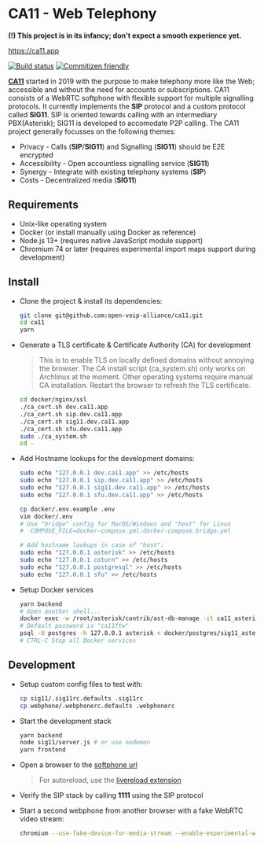 # CA11 - Web Telephony

**(!) This project is in its infancy; don't expect a smooth experience yet.**

<https://ca11.app>

[![Build status](https://github.com/open-voip-alliance/ca11/workflows/test/badge.svg)](https://github.com/open-voip-alliance/ca11/actions?query=workflow%3Atest)
[![Commitizen friendly](https://img.shields.io/badge/commitizen-friendly-brightgreen.svg)](http://commitizen.github.io/cz-cli/)

**[CA11](https://github.com/open-voip-alliance/ca11)** started in 2019 with the
purpose to make telephony more like the Web; accessible and without the
need for accounts or subscriptions. CA11 consists of a WebRTC softphone
with flexible support for multiple signalling protocols. It currently
implements the **SIP** protocol and a custom protocol called **SIG11**.
SIP is oriented towards calling with an intermediary PBX(Asterisk);
SIG11 is developed to accomodate P2P calling. The CA11 project generally
focusses on the following themes:

- Privacy - Calls (**SIP**/**SIG11**) and Signalling (**SIG11**) should be E2E encrypted
- Accessibility - Open accountless signalling service (**SIG11**)
- Synergy - Integrate with existing telephony systems (**SIP**)
- Costs - Decentralized media (**SIG11**)

## Requirements

- Unix-like operating system
- Docker (or install manually using Docker as reference)
- Node.js 13+ (requires native JavaScript module support)
- Chromium 74 or later (requires experimental import maps support during development)

## Install

- Clone the project & install its dependencies:

  ```bash
  git clone git@github.com:open-voip-alliance/ca11.git
  cd ca11
  yarn
  ```

- Generate a TLS certificate & Certificate Authority (CA) for development

  > This is to enable TLS on locally defined domains without annoying the browser.
  > The CA install script (ca_system.sh) only works on Archlinux at the moment.
  > Other operating systems require manual CA installation. Restart the browser
  > to refresh the TLS certificate.

  ```bash
  cd docker/nginx/ssl
  ./ca_cert.sh dev.ca11.app
  ./ca_cert.sh sip.dev.ca11.app
  ./ca_cert.sh sig11.dev.ca11.app
  ./ca_cert.sh sfu.dev.ca11.app
  sudo ./ca_system.sh
  cd -
  ```

- Add Hostname lookups for the development domains:

  ```bash
  sudo echo "127.0.0.1 dev.ca11.app" >> /etc/hosts
  sudo echo "127.0.0.1 sip.dev.ca11.app" >> /etc/hosts
  sudo echo "127.0.0.1 sig11.dev.ca11.app" >> /etc/hosts
  sudo echo "127.0.0.1 sfu.dev.ca11.app" >> /etc/hosts

  cp docker/.env.example .env
  vim docker/.env
  # Use "bridge" config for MacOS/Windows and "host" for Linux
  #  COMPOSE_FILE=docker-compose.yml:docker-compose.bridge.yml

  # Add hostname lookups in case of "host":
  sudo echo "127.0.0.1 asterisk" >> /etc/hosts
  sudo echo "127.0.0.1 coturn" >> /etc/hosts
  sudo echo "127.0.0.1 postgresql" >> /etc/hosts
  sudo echo "127.0.0.1 sfu" >> /etc/hosts
   ```

- Setup Docker services

  ```bash
  yarn backend
  # Open another shell...
  docker exec -w /root/asterisk/contrib/ast-db-manage -it ca11_asterisk alembic -c config.ini upgrade head
  # Default password is "ca11ftw"
  psql -U postgres -h 127.0.0.1 asterisk < docker/postgres/sig11_asterisk.sql
  # CTRL-C Stop all Docker services
  ```

## Development

- Setup custom config files to test with:

  ```bash
  cp sig11/.sig11rc.defaults .sig11rc
  cp webphone/.webphonerc.defaults .webphonerc
  ```

- Start the development stack

  ```bash
  yarn backend
  node sig11/server.js # or use nodemon
  yarn frontend
  ```

- Open a browser to the [softphone url](https://dev.ca11.app)

  > For autoreload, use the
  [livereload extension](https://chrome.google.com/webstore/detail/livereload/jnihajbhpnppcggbcgedagnkighmdlei)
- Verify the SIP stack by calling **1111** using the SIP protocol
- Start a second webphone from another browser with a fake WebRTC video stream:

  ```bash
  chromium --use-fake-device-for-media-stream --enable-experimental-web-platform-features  --user-data-dir=~/.chromium-tmp
  ```
